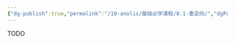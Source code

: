 ```yaml
---
{"dg-publish":true,"permalink":"/10-anolis/基础必学课程/8.1-重定向/","dgPassFrontmatter":true}
---
```


TODO